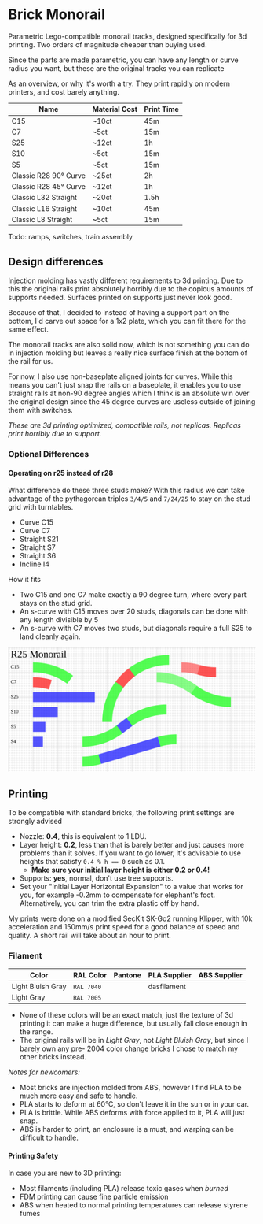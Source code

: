 # Brick Monorail

Parametric Lego-compatible monorail tracks, designed specifically for 3d printing.
Two orders of magnitude cheaper than buying used.

Since the parts are made parametric, you can have any length or curve radius you want,
but these are the original tracks you can replicate

As an overview, or why it's worth a try: They print rapidly on modern printers, and cost barely anything.

| Name                  | Material Cost | Print Time |
| --------------------- | ------------- | ---------- |
| C15                   | ~10ct         | 45m        |
| C7                    | ~5ct          | 15m        |
| S25                   | ~12ct         | 1h         |
| S10                   | ~5ct          | 15m        |
| S5                    | ~5ct          | 15m        |
| Classic R28 90° Curve | ~25ct         | 2h         |
| Classic R28 45° Curve | ~12ct         | 1h         |
| Classic L32 Straight  | ~20ct         | 1.5h       |
| Classic L16 Straight  | ~10ct         | 45m        |
| Classic L8 Straight   | ~5ct          | 15m        |

Todo: ramps, switches, train assembly

## Design differences

Injection molding has vastly different requirements to 3d printing.
Due to this the original rails print absolutely horribly due to the copious amounts of supports needed.
Surfaces printed on supports just never look good.

Because of that, I decided to instead of having a support part on the bottom, I'd carve out space for
a 1x2 plate, which you can fit there for the same effect.

The monorail tracks are also solid now, which is not something you can do in injection molding but leaves
a really nice surface finish at the bottom of the rail for us.

For now, I also use non-baseplate aligned joints for curves. While this means you can't just snap the rails
on a baseplate, it enables you to use straight rails at non-90 degree angles which I think is an absolute
win over the original design since the 45 degree curves are useless outside of joining them with switches.

_These are 3d printing optimized, compatible rails, not replicas. Replicas print horribly due to support._

### Optional Differences

#### Operating on r25 instead of r28

What difference do these three studs make?
With this radius we can take advantage of the pythagorean triples `3/4/5` and `7/24/25` to stay on the stud
grid with turntables.

- Curve C15
- Curve C7
- Straight S21
- Straight S7
- Straight S6
- Incline I4

How it fits

- Two C15 and one C7 make exactly a 90 degree turn, where every part stays on the stud grid.
- An s-curve with C15 moves over 20 studs, diagonals can be done with any length divisible by 5
- An s-curve with C7 moves two studs, but diagonals require a full S25 to land cleanly again.

![](./r25.svg)

## Printing

To be compatible with standard bricks, the following print settings are strongly advised

- Nozzle: **0.4**, this is equivalent to 1 LDU.
- Layer height: **0.2**, less than that is barely better and just causes more problems than it solves.
  If you want to go lower, it's advisable to use heights that satisfy `0.4 % h == 0` such as 0.1.
  - **Make sure your initial layer height is either 0.2 or 0.4!**
- Supports: **yes**, normal, don't use tree supports.
- Set your "Initial Layer Horizontal Expansion" to a value that works for you, for example -0.2mm to compensate for elephant's foot.
  Alternatively, you can trim the extra plastic off by hand.

My prints were done on a modified SecKit SK-Go2 running Klipper, with 10k acceleration and 150mm/s print speed for a good
balance of speed and quality. A short rail will take about an hour to print.

### Filament

| Color             | RAL Color  | Pantone | PLA Supplier | ABS Supplier |
| ----------------- | ---------- | ------- | ------------ | ------------ |
| Light Bluish Gray | `RAL 7040` |         | dasfilament  |              |
| Light Gray        | `RAL 7005` |         |              |              |

- None of these colors will be an exact match, just the texture of 3d printing it can make a huge difference, but usually fall close enough in the range.
- The original rails will be in _Light Gray_, not _Light Bluish Gray_, but since I barely own any pre- 2004 color change bricks I chose to match my other bricks instead.

_Notes for newcomers:_

- Most bricks are injection molded from ABS, however I find PLA to be much more easy and safe to handle.
- PLA starts to deform at 60°C, so don't leave it in the sun or in your car.
- PLA is brittle. While ABS deforms with force applied to it, PLA will just snap.
- ABS is harder to print, an enclosure is a must, and warping can be difficult to handle.

#### Printing Safety

In case you are new to 3D printing:

- Most filaments (including PLA) release toxic gases when _burned_
- FDM printing can cause fine particle emission
- ABS when heated to normal printing temperatures can release styrene fumes
